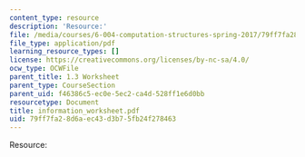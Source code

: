 ```yaml
---
content_type: resource
description: 'Resource:'
file: /media/courses/6-004-computation-structures-spring-2017/79ff7fa28d6aec43d3b75fb24f278463_information_worksheet.pdf
file_type: application/pdf
learning_resource_types: []
license: https://creativecommons.org/licenses/by-nc-sa/4.0/
ocw_type: OCWFile
parent_title: 1.3 Worksheet
parent_type: CourseSection
parent_uid: f46386c5-ec0e-5ec2-ca4d-528ff1e6d0bb
resourcetype: Document
title: information_worksheet.pdf
uid: 79ff7fa2-8d6a-ec43-d3b7-5fb24f278463
---
```

Resource: